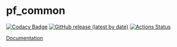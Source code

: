 # pf_common
[![Codacy Badge](https://api.codacy.com/project/badge/Grade/956a9b779cd048269b30b241579b95dd)](https://app.codacy.com/gh/PetrFlajsingr/pf_common?utm_source=github.com&utm_medium=referral&utm_content=PetrFlajsingr/pf_common&utm_campaign=Badge_Grade_Settings)
[![GitHub release (latest by date)](https://img.shields.io/github/v/release/PetrFlajsingr/pf_common)](https://github.com/PetrFlajsingr/pf_common/releases)
[![Actions Status](https://github.com/PetrFlajsingr/pf_common/workflows/c-cpp/badge.svg)](https://github.com/PetrFlajsingr/pf_common/actions)

[Documentation](https://petrflajsingr.github.io/pf_common/)
